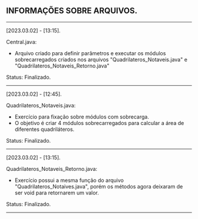 ## INFORMAÇÕES SOBRE ARQUIVOS.
____________________________________________________________________________________________

[2023.03.02] - [13:15].

Central.java:  
- Arquivo criado para definir parâmetros e executar os módulos sobrecarregados criados nos arquivos "Quadrilateros_Notaveis.java" e "Quadrilateros_Notaveis_Retorno.java" 
  
Status: Finalizado.
____________________________________________________________________________________________

[2023.03.02] - [12:45].

Quadrilateros_Notaveis.java:  
- Exercício para fixação sobre módulos com sobrecarga.
- O objetivo é criar 4 módulos sobrecarregados para calcular a área de diferentes quadriláteros.  
  
Status: Finalizado.
____________________________________________________________________________________________

[2023.03.02] - [13:15].

Quadrilateros_Notaveis_Retorno.java:  
- Exercício possui a mesma função do arquivo "Quadrilateros_Notaives.java", porém os métodos agora deixaram de ser void para retornarem um valor.
  
Status: Finalizado.
____________________________________________________________________________________________